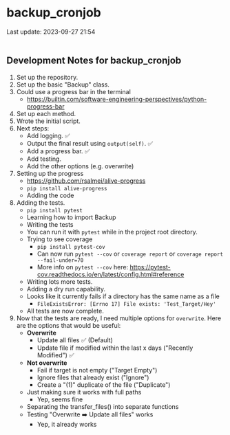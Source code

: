 # backup_cronjob

Last update: 2023-09-27 21:54
<br><br>

## Development Notes for backup_cronjob

1. Set up the repository.
2. Set up the basic "Backup" class.
3. Could use a progress bar in the terminal
    - https://builtin.com/software-engineering-perspectives/python-progress-bar
4. Set up each method.
5. Wrote the initial script.
6. Next steps:
    - Add logging. ✅
    - Output the final result using ` output(self) `. ✅
    - Add a progress bar. ✅
    - Add testing.
    - Add the other options (e.g. overwrite)
7. Setting up the progress 
    - https://github.com/rsalmei/alive-progress
    - ` pip install alive-progress `
    - Adding the code
8. Adding the tests.
    - ` pip install pytest `
    - Learning how to import Backup
    - Writing the tests
    - You can run it with ` pytest ` while in the project root directory.
    - Trying to see coverage
        - ` pip install pytest-cov `
        - Can now run ` pytest --cov ` or  ` coverage report ` or ` coverage report --fail-under=70 `
        - More info on ` pytest --cov ` here: https://pytest-cov.readthedocs.io/en/latest/config.html#reference
    - Writing lots more tests.
    - Adding a dry run capability.
    - Looks like it currently fails if a directory has the same name as a file
        - ` FileExistsError: [Errno 17] File exists: 'Test_Target/Hey' `
    - All tests are now complete.
9. Now that the tests are ready, I need multiple options for ` overwrite `. Here are the options that would be useful:
    - **Overwrite**
        - Update all files ✅ (Default)
        - Update file if modified within the last x days ("Recently Modified") ✅
    - **Not overwrite**
        - Fail if target is not empty ("Target Empty")
        - Ignore files that already exist ("Ignore")
        - Create a "(1)" duplicate of the file ("Duplicate")
    - Just making sure it works with full paths
        - Yep, seems fine
    - Separating the transfer_files() into separate functions
    - Testing "Overwrite ➡️ Update all files" works
        - Yep, it already works
